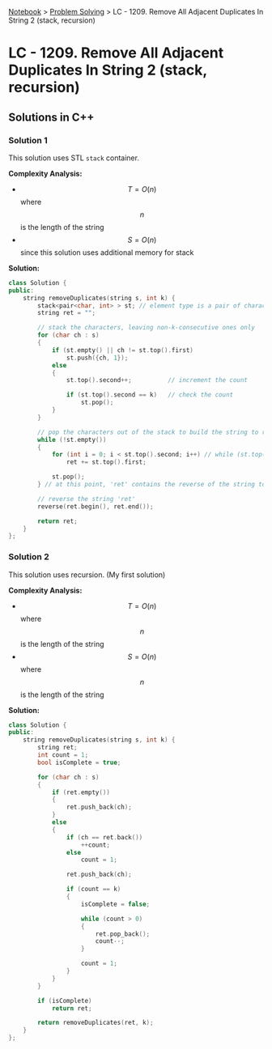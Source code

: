 <a href="../">Notebook</a> > <a href="../problem-solving">Problem Solving</a> > LC - 1209. Remove All Adjacent Duplicates In String 2 (stack, recursion)

# LC - 1209. Remove All Adjacent Duplicates In String 2 (stack, recursion)



## Solutions in C++

### Solution 1

This solution uses STL `stack` container.

**Complexity Analysis:**

* $$T = O(n)$$ where $$n$$ is the length of the string
* $$S = O(n)$$ since this solution uses additional memory for stack

**Solution:**

```cpp
class Solution {
public:
    string removeDuplicates(string s, int k) {
        stack<pair<char, int> > st; // element type is a pair of character and its count
        string ret = "";

        // stack the characters, leaving non-k-consecutive ones only
        for (char ch : s)
        {
            if (st.empty() || ch != st.top().first)
                st.push({ch, 1});
            else
            {
                st.top().second++;          // increment the count

                if (st.top().second == k)   // check the count
                    st.pop();    
            }
        }

        // pop the characters out of the stack to build the string to return
        while (!st.empty())
        {
            for (int i = 0; i < st.top().second; i++) // while (st.top().second--)
                ret += st.top().first;

            st.pop();
        } // at this point, 'ret' contains the reverse of the string to return

        // reverse the string 'ret'
        reverse(ret.begin(), ret.end());

        return ret;
    }
};
```



### Solution 2

This solution uses recursion. (My first solution)

**Complexity Analysis:**

* $$T = O(n)$$ where $$n$$ is the length of the string
* $$S = O(n)$$ where $$n$$ is the length of the string

**Solution:**

```cpp
class Solution {
public:
    string removeDuplicates(string s, int k) {
        string ret;
        int count = 1;
        bool isComplete = true;

        for (char ch : s)
        {
            if (ret.empty())
            {
                ret.push_back(ch);
            }
            else
            {
                if (ch == ret.back())
                    ++count;
                else
                    count = 1;

                ret.push_back(ch);

                if (count == k)
                {
                    isComplete = false;

                    while (count > 0)
                    {
                        ret.pop_back();
                        count--;
                    }

                    count = 1;
                }
            }
        }

        if (isComplete) 
            return ret;

        return removeDuplicates(ret, k);
    }
};
```

